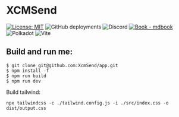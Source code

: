 # XCMSend

[![License: MIT](https://img.shields.io/badge/License-MIT-yellow.svg)](https://opensource.org/licenses/MIT)
![GitHub deployments](https://img.shields.io/github/deployments/XcmSend/app-v0.0.1/production?logo=vercel&link=https%3A%2F%2Fapp-v0-0-1.vercel.app)
![Discord](https://img.shields.io/discord/1155878499240914944?logo=discord&link=https%3A%2F%2Fdiscord.gg%2FfJYcgrB2F)
[![Book - mdbook](https://img.shields.io/badge/Book-mdbook-orange?logo=gitbook&logoColor=white&style=flat-square)](https://xcmsend.github.io)    
![Polkadot](https://img.shields.io/badge/polkadot-E6007A?style=for-the-badge&logo=polkadot&logoColor=white)
![Vite ](https://img.shields.io/badge/Vite-B73BFE?style=for-the-badge&logo=vite&logoColor=FFD62E)


## Build and run me:    
```shell
$ git clone git@github.com:XcmSend/app.git  
$ npm install -f
$ npm run build
$ npm run dev
```

Build tailwind:

```
npx tailwindcss -c ./tailwind.config.js -i ./src/index.css -o dist/output.css
```
